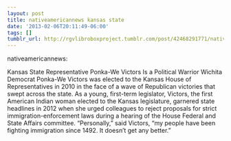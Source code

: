 ```yaml
---
layout: post
title: nativeamericannews kansas state
date: '2013-02-06T20:11:49-06:00'
tags: []
tumblr_url: http://rgvlibroboxproject.tumblr.com/post/42468291771/nativeamericannews-kansas-state
---
```

nativeamericannews:


 Kansas State Representative Ponka-We Victors Is a Political Warrior
Wichita Democrat Ponka-We Victors was elected to the Kansas House of Representatives in 2010 in the face of a wave of Republican victories that swept across the state. As a young, first-term legislator, Victors, the first American Indian woman elected to the Kansas legislature, garnered state headlines in 2012 when she urged colleagues to reject proposals for strict immigration-enforcement laws during a hearing of the House Federal and State Affairs committee. “Personally,” said Victors, “my people have been fighting immigration since 1492. It doesn’t get any better.”
